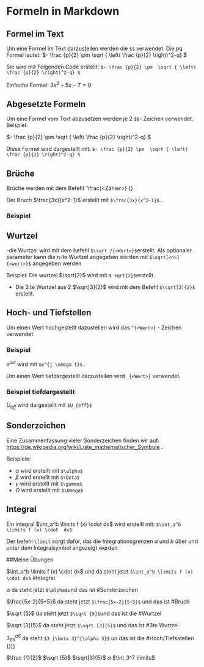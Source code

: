 # Formeln in Markdown

## Formel im Text
Um eine Formel im Text darzustellen werden die `$$` verwendet. Die pq Formel lautet: 
$- \frac {p}{2} \pm  \sqrt { \left( \frac {p}{2} \right)^2-q} $

Sie wird mit Folgenden Code erstellt:
`$- \frac {p}{2} \pm  \sqrt { \left( \frac {p}{2} \right)^2-q} $`


Einfache Formel: $3x^2+5x-7=0$

## Abgesetzte Formeln
Um eine Formel vom Text abzusetzen werden je 2 `$$`- Zeichen verwendet. Beispiel: 

$- \frac {p}{2} \pm  \sqrt { \left( \frac {p}{2} \right)^2-q} $



Diese Formel wird dargestellt mit: 
`$- \frac {p}{2} \pm  \sqrt { \left( \frac {p}{2} \right)^2-q} $`


## Brüche
Brüche werden mit dem Befehl `\frac{<Zähler>} {<Nenner>}

Der Bruch $\frac{3x}{x^2-1}$ erstellt mit `$\frac{3x}{x^2-1}$` .

### Beispiel 


## Wurtzel 
-die Wurtzel wird mit dem befehl `$\sqrt /{<Wert>}$`erstellt. Als optionaler parameter kann die n-te Wurtzel angegeben werden mit `$\sqrt[<n>]{<wert>}$` angegeben werden


Beispiel:
Die wurtzel $\sqrt{2}$ wird mit `$ sqrt{2}$`erstellt.

 - Die 3.te Wurtzel aus 2 $\sqrt[3]{2}$ wird mit dem Befehl `$\sqrt[3]{2}$` erstellt. 

## Hoch- und Tiefstellen
Um einen Wert hochgestellt dazustellen wird das `^{<Wert>}` - Zeichen verwendet

### Beispiel
$e^{j \omega t}$ wird mit `$e^{j \omega t}$` .

Um einen Wert tiefdargestellt darzustellen wird `_{<Wert>}` verwendet.


### Beispiel tiefdargestellt 
$U_{eff}$ wird dargestellt mit `$U_{eff}$` 


## Sonderzeichen 
Eine Zusammenfassung vieler Sonderzeichen finden wir auf: https://de.wikipedia.org/wiki/Liste_mathematischer_Symbole . 

Beispiele: 
- $\alpha$ wird erstellt mit `$\alpha$`
- $\beta$ wird erstellt mit `$\beta$`
- $\gamma$ wird erstellt mit `$\gamma$`
- $\Omega$ wird erstellt mit `$\Omega$`

## Integral 
Ein integral $\int_a^b \limits f (x) \cdot 
dx$ wird erstellt mit: `$\int_a^b \limits f (x) \cdot 
dx$`

Der befehl  `\limit` sorgt dafür, das die Integrationsgrenzen $a$  und $b$ über und unter dem Integralsymbol angezeigt werden. 



##Meine Übungen



$\int_a^b \limits f (x) \cdot 
dx$ und da steht jetzt `$\int_a^b \limits f (x) \cdot dx$` #Integral

$\alpha$ da steht jetzt `$\alpha$`und das ist #Sonderzeichen

$\frac{5x-2}{5+5}$ da steht jetzt `$\frac{5x-2}{5+5}$` und das ist #Bruch

$\sqrt {5}$ da steht jetzt `$\sqrt {5}$`und das ist die #Wurtzel

$\sqrt [3]{5}$ da steht jetzt `$\sqrt [3]{5}$` und das ist #3te Wurtzel

$3_{\beta 3}^{\alpha 5}$ da steht `$3_{\beta 3}^{\alpha 5}$` un das ist die #Hoch/Tiefsstellen
{}[]

$\frac {1}{2}$ $\sqrt {5}$ $\sqrt[3]{5}$ $\alpha$ $\int_3^7 \limits$





